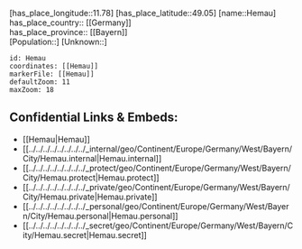 ﻿---
location: [49.05,11.78] 
mapzoom: [7,12] 
mapmarker: city 
type: City
tags:
- geo/City


SpocWebEntityId: 30883
isDeleted: false
confidential: public

---
[has_place_longitude::11.78] 
[has_place_latitude::49.05] 
[name::Hemau] 
has_place_country:: [[Germany]]  
has_place_province:: [[Bayern]]  
[Population::] 
[Unknown::] 


```leaflet
id: Hemau
coordinates: [[Hemau]] 
markerFile: [[Hemau]] 
defaultZoom: 11 
maxZoom: 18
```


## Confidential Links & Embeds: 
- [[Hemau|Hemau]]  
- [[../../../../../../../../_internal/geo/Continent/Europe/Germany/West/Bayern/City/Hemau.internal|Hemau.internal]] 
- [[../../../../../../../../_protect/geo/Continent/Europe/Germany/West/Bayern/City/Hemau.protect|Hemau.protect]] 
- [[../../../../../../../../_private/geo/Continent/Europe/Germany/West/Bayern/City/Hemau.private|Hemau.private]] 
- [[../../../../../../../../_personal/geo/Continent/Europe/Germany/West/Bayern/City/Hemau.personal|Hemau.personal]] 
- [[../../../../../../../../_secret/geo/Continent/Europe/Germany/West/Bayern/City/Hemau.secret|Hemau.secret]] 
